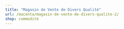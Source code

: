 ```yaml
---
title: "Magasin de Vente de Divers Qualité"
url: /macenta/magasin-de-vente-de-divers-qualite-2/
shop: commodité
---
```

